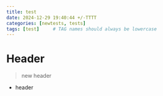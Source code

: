 ```yaml
---
title: test
date: 2024-12-29 19:40:44 +/-TTTT
categories: [newtests, tests]
tags: [test]     # TAG names should always be lowercase
---
```


# Header

> new header 
 - header